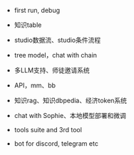 - first run, debug
- 知识table
- studio数据流、studio条件流程

- tree model，chat with chain
- 多LLM支持、师徒邀请系统
- API，mm、bb

- 知识rag、知识dbpedia、经济token系统
- chat with Sophie、本地模型部署和微调
- tools suite and 3rd tool 
- bot for discord, telegram etc
